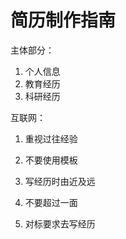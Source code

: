 # 简历制作指南

主体部分：

1. 个人信息
2. 教育经历
3. 科研经历



互联网：

1. 重视过往经验



1. 不要使用模板
2. 写经历时由近及远
3. 不要超过一面
4. 对标要求去写经历